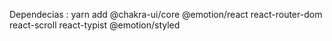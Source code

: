 Dependecias : yarn add @chakra-ui/core @emotion/react react-router-dom react-scroll react-typist @emotion/styled